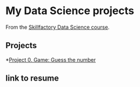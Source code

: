 # My Data Science projects

From the [Skillfactory Data Science course](https://skillfactory.ru/data-scientist).

## Projects

*[Project 0. Game: Guess the number](https://github.com/KarpovGm/data_science/tree/main/project_0)

## link to resume

